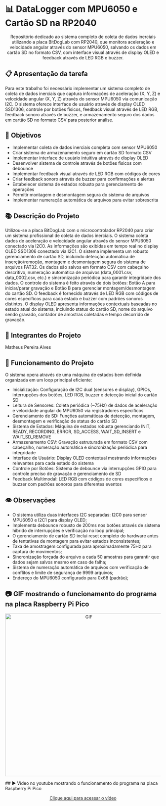 # 📊 DataLogger com MPU6050 e Cartão SD na RP2040

<p align="center">Repositório dedicado ao sistema completo de coleta de dados inerciais utilizando a placa BitDogLab com RP2040, que monitora aceleração e velocidade angular através do sensor MPU6050, salvando os dados em cartão SD no formato CSV, com interface visual através de display OLED e feedback através de LED RGB e buzzer.</p>

## 📋 Apresentação da tarefa

Para este trabalho foi necessário implementar um sistema completo de coleta de dados inerciais que captura informações de aceleração (X, Y, Z) e velocidade angular (X, Y, Z) através do sensor MPU6050 via comunicação I2C. O sistema oferece interface de usuário através de display OLED SSD1306, controle por botões físicos, feedback visual através de LED RGB, feedback sonoro através de buzzer, e armazenamento seguro dos dados em cartão SD no formato CSV para posterior análise.

## 🎯 Objetivos

- Implementar coleta de dados inerciais completa com sensor MPU6050
- Criar sistema de armazenamento seguro em cartão SD formato CSV
- Implementar interface de usuário intuitiva através de display OLED
- Desenvolver sistema de controle através de botões físicos com debounce
- Implementar feedback visual através de LED RGB com códigos de cores
- Criar feedback sonoro através de buzzer para confirmações e alertas
- Estabelecer sistema de estados robusto para gerenciamento de operações
- Permitir montagem e desmontagem segura do sistema de arquivos
- Implementar numeração automática de arquivos para evitar sobrescrita

## 📚 Descrição do Projeto

Utilizou-se a placa BitDogLab com o microcontrolador RP2040 para criar um sistema profissional de coleta de dados inerciais. O sistema coleta dados de aceleração e velocidade angular através do sensor MPU6050 conectado via I2C0. As informações são exibidas em tempo real no display OLED SSD1306 conectado via I2C1.
O sistema implementa um robusto gerenciamento de cartão SD, incluindo detecção automática de inserção/remoção, montagem e desmontagem segura do sistema de arquivos FAT32. Os dados são salvos em formato CSV com cabeçalho descritivo, numeração automática de arquivos (data_0001.csv, data_0002.csv, etc.) e sincronização periódica para garantir integridade dos dados.
O controle do sistema é feito através de dois botões: Botão A para iniciar/parar gravação e Botão B para gerenciar montagem/desmontagem do cartão SD. O feedback é fornecido através de LED RGB com códigos de cores específicos para cada estado e buzzer com padrões sonoros distintos.
O display OLED apresenta informações contextuais baseadas no estado atual do sistema, incluindo status do cartão SD, nome do arquivo sendo gravado, contador de amostras coletadas e tempo decorrido de gravação.

## 🚶 Integrantes do Projeto
Matheus Pereira Alves

## 📑 Funcionamento do Projeto
O sistema opera através de uma máquina de estados bem definida organizada em um loop principal eficiente:

- Inicialização: Configuração de I2C dual (sensores e display), GPIOs, interrupções dos botões, LED RGB, buzzer e detecção inicial do cartão SD
- Leitura de Sensores: Coleta periódica (~75Hz) de dados de aceleração e velocidade angular do MPU6050 via registradores específicos
- Gerenciamento de SD: Funções automáticas de detecção, montagem, desmontagem e verificação de status do cartão SD
- Sistema de Estados: Máquina de estados robusta gerenciando INIT, READY, RECORDING, ERROR, SD_ACCESS, WAIT_SD_INSERT e WAIT_SD_REMOVE
- Armazenamento CSV: Gravação estruturada em formato CSV com cabeçalho, numeração automática e sincronização periódica para integridade
- Interface de Usuário: Display OLED contextual mostrando informações relevantes para cada estado do sistema
- Controle por Botões: Sistema de debounce via interrupções GPIO para controle preciso de gravação e gerenciamento de SD
- Feedback Multimodal: LED RGB com códigos de cores específicos e buzzer com padrões sonoros para diferentes eventos

## 👁️ Observações

- O sistema utiliza duas interfaces I2C separadas: I2C0 para sensor MPU6050 e I2C1 para display OLED;
- Implementa debounce robusto de 200ms nos botões através de sistema híbrido de interrupções e verificação no loop principal;
- O gerenciamento de cartão SD inclui reset completo do hardware antes de tentativas de montagem para evitar estados inconsistentes;
- Taxa de amostragem configurada para aproximadamente 75Hz para captura de movimentos;
- Sincronização forçada do arquivo a cada 50 amostras para garantir que dados sejam salvos mesmo em caso de falha;
- Sistema de numeração automática de arquivos com verificação de conflitos e limite de segurança de 9999 arquivos;
- Endereço do MPU6050 configurado para 0x68 (padrão);

## :camera: GIF mostrando o funcionamento do programa na placa Raspberry Pi Pico
<p align="center">
  <img src="images/trabalhose12.gif" alt="GIF" width="526px" />
</p>
## ▶️ Vídeo no youtube mostrando o funcionamento do programa na placa Raspberry Pi Pico
<p align="center">
    <a href="https://youtu.be/S-TfhkOap-4">Clique aqui para acessar o vídeo</a>
</p>
